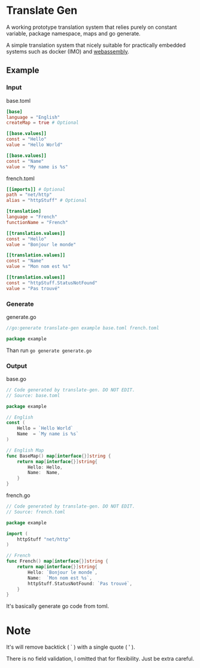 # Translate Gen

A working prototype translation system that relies purely on constant variable,
package namespace, maps and go generate.

A simple translation system that nicely suitable for practically embedded systems such as
docker (IMO) and [webassembly](https://webassembly.org/).

## Example

### Input

base.toml
```toml
[base]
language = "English"
createMap = true # Optional

[[base.values]]
const = "Hello"
value = "Hello World"

[[base.values]]
const = "Name"
value = "My name is %s"
```

french.toml
```toml
[[imports]] # Optional
path = "net/http"
alias = "httpStuff" # Optional

[translation]
language = "French"
functionName = "French"

[[translation.values]]
const = "Hello"
value = "Bonjour le monde"

[[translation.values]]
const = "Name"
value = "Mon nom est %s"

[[translation.values]]
const = "httpStuff.StatusNotFound"
value = "Pas trouvé"
```

### Generate

generate.go
```go
//go:generate translate-gen example base.toml french.toml

package example
```

Than run `go generate generate.go`

### Output

base.go
```go
// Code generated by translate-gen. DO NOT EDIT.
// Source: base.toml

package example

// English
const (
	Hello = `Hello World`
	Name  = `My name is %s`
)

// English Map
func BaseMap() map[interface{}]string {
	return map[interface{}]string{
		Hello: Hello,
		Name:  Name,
	}
}
```

french.go
```go
// Code generated by translate-gen. DO NOT EDIT.
// Source: french.toml

package example

import (
	httpStuff "net/http"
)

// French
func French() map[interface{}]string {
	return map[interface{}]string{
		Hello: `Bonjour le monde`,
		Name:  `Mon nom est %s`,
		httpStuff.StatusNotFound: `Pas trouvé`,
	}
}
```

It's basically generate go code from toml.

# Note

It's will remove backtick ( ` ) with a single quote ( ' ).

There is no field validation, I omitted that for flexibility. Just be extra careful.